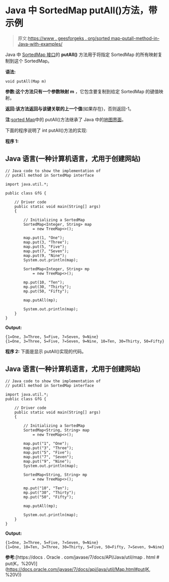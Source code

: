 # Java 中 SortedMap putAll()方法，带示例

> 原文:[https://www . geesforgeks . org/sorted map-putall-method-in-Java-with-examples/](https://www.geeksforgeeks.org/sortedmap-putall-method-in-java-with-examples/)

Java 中 [SortedMap 接口](https://www.geeksforgeeks.org/sortedmap-java-examples/)的 **putAll()** 方法用于将指定 SortedMap 的所有映射复制到这个 SortedMap。

**语法:**

```
void putAll(Map m)
```

**参数:**这个方法只有一个参数**映射 m** ，它包含要复制到给定 SortedMap 的键值映射。

**返回:**该方法返回**与该键关联的上一个值**(如果存在)，否则返回-1。

**注**:[sorted Map](https://www.geeksforgeeks.org/sortedmap-java-examples/)中的 putAll()方法继承了 Java 中的[地图界面](https://www.geeksforgeeks.org/map-interface-java-examples/)。

下面的程序说明了 int putAll()方法的实现:

**程序 1:**

## Java 语言(一种计算机语言，尤用于创建网站)

```
// Java code to show the implementation of
// putAll method in SortedMap interface

import java.util.*;

public class GfG {

    // Driver code
    public static void main(String[] args)
    {

        // Initializing a SortedMap
        SortedMap<Integer, String> map
            = new TreeMap<>();

        map.put(1, "One");
        map.put(3, "Three");
        map.put(5, "Five");
        map.put(7, "Seven");
        map.put(9, "Nine");
        System.out.println(map);

        SortedMap<Integer, String> mp
            = new TreeMap<>();

        mp.put(10, "Ten");
        mp.put(30, "Thirty");
        mp.put(50, "Fifty");

        map.putAll(mp);

        System.out.println(map);
    }
}
```

**Output:** 

```
{1=One, 3=Three, 5=Five, 7=Seven, 9=Nine}
{1=One, 3=Three, 5=Five, 7=Seven, 9=Nine, 10=Ten, 30=Thirty, 50=Fifty}
```

**程序 2:** 下面是显示 putAll()实现的代码。

## Java 语言(一种计算机语言，尤用于创建网站)

```
// Java code to show the implementation of
// putAll method in SortedMap interface

import java.util.*;
public class GfG {

    // Driver code
    public static void main(String[] args)
    {

        // Initializing a SortedMap
        SortedMap<String, String> map
            = new TreeMap<>();

        map.put("1", "One");
        map.put("3", "Three");
        map.put("5", "Five");
        map.put("7", "Seven");
        map.put("9", "Nine");
        System.out.println(map);

        SortedMap<String, String> mp
            = new TreeMap<>();

        mp.put("10", "Ten");
        mp.put("30", "Thirty");
        mp.put("50", "Fifty");

        map.putAll(mp);

        System.out.println(map);
    }
}
```

**Output:** 

```
{1=One, 3=Three, 5=Five, 7=Seven, 9=Nine}
{1=One, 10=Ten, 3=Three, 30=Thirty, 5=Five, 50=Fifty, 7=Seven, 9=Nine}
```

**参考:**[https://docs . Oracle . com/javase/7/docs/API/Java/util/map . html # put(K，%20V)](https://docs.oracle.com/javase/7/docs/api/java/util/Map.html#put(K, %20V))